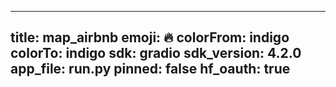 
---
title: map_airbnb 
emoji: 🔥
colorFrom: indigo
colorTo: indigo
sdk: gradio
sdk_version: 4.2.0
app_file: run.py
pinned: false
hf_oauth: true
---
